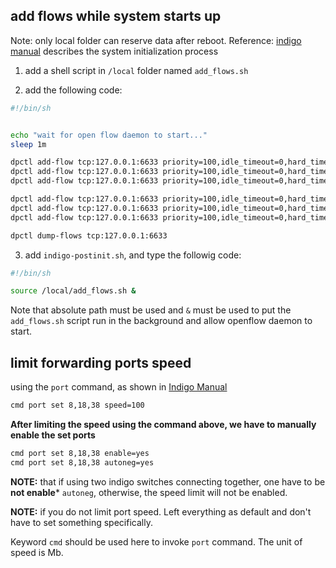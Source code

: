 ## add flows while system starts up
Note: only local folder can reserve data after reboot.
Reference: [indigo manual](https://floodlight.atlassian.net/wiki/spaces/Indigo/pages/2392083/Indigo+Initialization+and+Configuration) describes the system initialization process

1. add a shell script in `/local` folder named `add_flows.sh`

2. add the following code:

```bash
#!/bin/sh


echo "wait for open flow daemon to start..."
sleep 1m

dpctl add-flow tcp:127.0.0.1:6633 priority=100,idle_timeout=0,hard_timeout=0,in_port=51,dl_type=0x800,nw_src=10.0.0.1/32,actions=mod_dl_dst:00:00:00:00:00:00,output:8
dpctl add-flow tcp:127.0.0.1:6633 priority=100,idle_timeout=0,hard_timeout=0,in_port=51,dl_type=0x800,nw_src=10.0.0.2/32,actions=mod_dl_dst:00:00:00:00:00:00,output:18
dpctl add-flow tcp:127.0.0.1:6633 priority=100,idle_timeout=0,hard_timeout=0,in_port=51,dl_type=0x800,nw_src=10.0.0.3/32,actions=mod_dl_dst:00:00:00:00:00:00,output:38

dpctl add-flow tcp:127.0.0.1:6633 priority=100,idle_timeout=0,hard_timeout=0,in_port=8,actions=mod_dl_dst:00:00:00:00:00:00,output:51
dpctl add-flow tcp:127.0.0.1:6633 priority=100,idle_timeout=0,hard_timeout=0,in_port=18,actions=mod_dl_dst:00:00:00:00:00:00,output:51
dpctl add-flow tcp:127.0.0.1:6633 priority=100,idle_timeout=0,hard_timeout=0,in_port=28,actions=mod_dl_dst:00:00:00:00:00:00,output:51

dpctl dump-flows tcp:127.0.0.1:6633
```
3. add `indigo-postinit.sh`, and type the followig code:
```bash
#!/bin/sh

source /local/add_flows.sh &
```
Note that absolute path must be used and `&` must be used to put the `add_flows.sh` script run in the background and allow openflow daemon to start.

## limit forwarding ports speed
using the `port` command, as shown in [Indigo Manual](https://floodlight.atlassian.net/wiki/spaces/Indigo/pages/2392084/Indigo+CLI+Reference)
```bash
cmd port set 8,18,38 speed=100
```
**After limiting the speed using the command above, we have to manually enable the set ports**
```bash
cmd port set 8,18,38 enable=yes
cmd port set 8,18,38 autoneg=yes
```

**NOTE:** that if using two indigo switches connecting together, one have to be **not enable*** `autoneg`, otherwise, the speed limit will not be enabled.

**NOTE:** if you do not limit port speed. Left everything as default and don't have to set something specifically.

Keyword `cmd` should be used here to invoke `port` command. The unit of speed is Mb.
